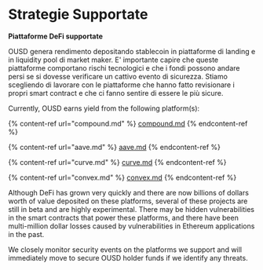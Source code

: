 # Strategie Supportate

**Piattaforme DeFi supportate**

OUSD genera rendimento depositando stablecoin in piattaforme di landing e in liquidity pool di market maker. E' importante capire che queste piattaforme comportano rischi tecnologici e che i fondi possono andare persi se si dovesse verificare un cattivo evento di sicurezza. Stiamo scegliendo di lavorare con le piattaforme che hanno fatto revisionare i propri smart contract e che ci fanno sentire di essere le più sicure.

Currently, OUSD earns yield from the following platform(s):

{% content-ref url="compound.md" %}
[compound.md](compound.md)
{% endcontent-ref %}

{% content-ref url="aave.md" %}
[aave.md](aave.md)
{% endcontent-ref %}

{% content-ref url="curve.md" %}
[curve.md](curve.md)
{% endcontent-ref %}

{% content-ref url="convex.md" %}
[convex.md](convex.md)
{% endcontent-ref %}

Although DeFi has grown very quickly and there are now billions of dollars worth of value deposited on these platforms, several of these projects are still in beta and are highly experimental. There may be hidden vulnerabilities in the smart contracts that power these platforms, and there have been multi-million dollar losses caused by vulnerabilities in Ethereum applications in the past.

We closely monitor security events on the platforms we support and will immediately move to secure OUSD holder funds if we identify any threats.
